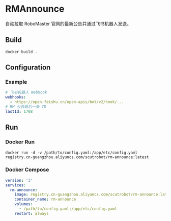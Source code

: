 # RMAnnounce

自动拉取 RoboMaster 官网的最新公告并通过飞书机器人发送。

## Build

```shell
docker build .
```

## Configuration

### Example

```yaml
# 飞书机器人 Webhook
webhooks:
  - https://open.feishu.cn/open-apis/bot/v2/hook/...
# RM 公告最后一条 ID
lastId: 1708
```

## Run

### Docker Run

```shell
docker run -d -v /path/to/config.yaml:/app/etc/config.yaml registry.cn-guangzhou.aliyuncs.com/scutrobot/rm-announce:latest
```

### Docker Compose

```yaml
version: '3'
services:
  rm-announce:
    image: registry.cn-guangzhou.aliyuncs.com/scutrobot/rm-announce:latest
    container_name: rm-announce
    volumes:
      - /path/to/config.yaml:/app/etc/config.yaml
    restart: always
```
